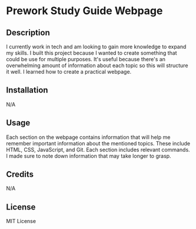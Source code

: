 # Prework Study Guide Webpage

## Description

I currently work in tech and am looking to gain more knowledge to expand my skills. I built this project because I wanted to create something that could be use for multiple purposes. It's useful because there's an overwhelming amount of information about each topic so this will structure it well. I learned how to create a practical webpage.


## Installation

N/A

## Usage

Each section on the webpage contains information that will help me remember important information about the mentioned topics. These include HTML, CSS, JavaScript, and Git. Each section includes relevant commands. I made sure to note down information that may take longer to grasp.

## Credits

N/A

## License

MIT License

